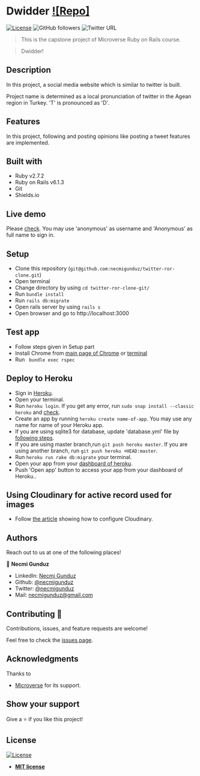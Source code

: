 # Dwidder [![Repo]](https://github.com/necmigunduz/twitter-ror-clone)

[![License](https://img.shields.io/badge/License-MIT-green.svg)]()
![GitHub followers](https://img.shields.io/github/followers/necmigunduz?label=necmigunduz&style=social)
![Twitter URL](https://img.shields.io/twitter/follow/necm_gun?label=Follow&style=social)

> This is the capstone project of Microverse Ruby on Rails course.

> Dwidder!

## Description

In this project, a social media website which is similar to twitter is built. 

Project name is determined as a local pronunciation of twitter in the Agean region in Turkey. 'T' is pronounced as 'D'.

## Features

In this project, following and posting opinions like posting a tweet features are implemented.

## Built with

- Ruby v2.7.2
- Ruby on Rails v6.1.3
- Git
- Shields.io

## Live demo

Please [check](https://dwidder-ng.herokuapp.com/users/new). You may use 'anonymous' as username and 'Anonymous' as full name to sign in.

## Setup

- Clone this repository (`git@github.com:necmigunduz/twitter-ror-clone.git`)
- Open terminal
- Change directory by using `cd twitter-ror-clone-git/`
- Run `bundle install`
- Run `rails db:migrate`
- Open rails server by using `rails s`
- Open browser and go to http://localhost:3000

## Test app

- Follow steps given in Setup part
- Install Chrome from [main page of Chrome](https://www.google.com/chrome/) or [terminal](https://linuxize.com/post/how-to-install-google-chrome-web-browser-on-ubuntu-20-04/)
- Run ` bundle exec rspec`

## Deploy to Heroku

- Sign in [Heroku](https://www.heroku.com/).
- Open your terminal.
- Run `heroku login`. If you get any error, run `sudo snap install --classic heroku` and [check](https://devcenter.heroku.com/articles/heroku-cli).
- Create an app by running `heroku create name-of-app`. You may use any name for name of your Heroku app.
- If you are using sqlite3 for database, update 'database.yml' file by [following steps](https://devcenter.heroku.com/articles/sqlite3).
- If you are using master branch,run `git push heroku master`. If you are using another branch, run `git push heroku +HEAD:master`.
- Run `heroku run rake db:migrate` your terminal.
- Open your app from your [dashboard of heroku](https://dashboard.heroku.com/).
- Push 'Open app' button to access your app from your dashboard of Heroku..

## Using Cloudinary for active record used for images

- Follow [the article](https://medium.com/@tresor.moise2001/how-to-upload-an-image-in-rails-6-using-cloudinary-and-carrierwave-34c065856a63) showing how to configure Cloudinary.
## Authors

Reach out to us at one of the following places!

👤 **Necmi Gunduz**

- LinkedIn: [Necmi Gunduz](https://www.linkedin.com/in/necmigunduz/)
- Github: [@necmigunduz](https://github.com/necmigunduz/)
- Twitter: [@necmigunduz](https://twitter.com/necm_gun)
- Mail: [necmigunduz@gmail.com](necmigunduz@gmail.com)

## Contributing 🤝

Contributions, issues, and feature requests are welcome!

Feel free to check the [issues page](https://github.com/necmigunduz/twitter-ror-clone/issues).

## Acknowledgments

Thanks to

- [Microverse](http://microverse.org/) for its support.
## Show your support

Give a ⭐️ if you like this project!

## License

[![License](http://img.shields.io/:license-mit-blue.svg?style=flat-square)](http://badges.mit-license.org)

- **[MIT license](http://opensource.org/licenses/mit-license.php)**